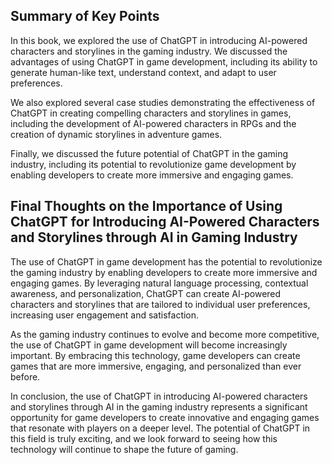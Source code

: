 
Summary of Key Points
---------------------

In this book, we explored the use of ChatGPT in introducing AI-powered characters and storylines in the gaming industry. We discussed the advantages of using ChatGPT in game development, including its ability to generate human-like text, understand context, and adapt to user preferences.

We also explored several case studies demonstrating the effectiveness of ChatGPT in creating compelling characters and storylines in games, including the development of AI-powered characters in RPGs and the creation of dynamic storylines in adventure games.

Finally, we discussed the future potential of ChatGPT in the gaming industry, including its potential to revolutionize game development by enabling developers to create more immersive and engaging games.

Final Thoughts on the Importance of Using ChatGPT for Introducing AI-Powered Characters and Storylines through AI in Gaming Industry
------------------------------------------------------------------------------------------------------------------------------------

The use of ChatGPT in game development has the potential to revolutionize the gaming industry by enabling developers to create more immersive and engaging games. By leveraging natural language processing, contextual awareness, and personalization, ChatGPT can create AI-powered characters and storylines that are tailored to individual user preferences, increasing user engagement and satisfaction.

As the gaming industry continues to evolve and become more competitive, the use of ChatGPT in game development will become increasingly important. By embracing this technology, game developers can create games that are more immersive, engaging, and personalized than ever before.

In conclusion, the use of ChatGPT in introducing AI-powered characters and storylines through AI in the gaming industry represents a significant opportunity for game developers to create innovative and engaging games that resonate with players on a deeper level. The potential of ChatGPT in this field is truly exciting, and we look forward to seeing how this technology will continue to shape the future of gaming.
